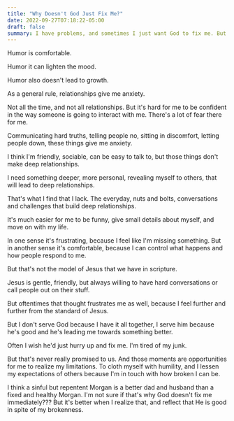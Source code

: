 ```yaml
---
title: "Why Doesn't God Just Fix Me?"
date: 2022-09-27T07:18:22-05:00
draft: false
summary: I have problems, and sometimes I just want God to fix me. But what if a broken me makes me a better person?
---
```


Humor is comfortable.

Humor it can lighten the mood.

Humor also doesn't lead to growth.

As a general rule, relationships give me anxiety.

Not all the time, and not all relationships. But it's hard for me to be confident in the way someone is going to interact with me. There's a lot of fear there for me.

Communicating hard truths, telling people no, sitting in discomfort, letting people down, these things give me anxiety.

I think I'm friendly, sociable, can be easy to talk to, but those things don't make deep relationships.

I need something deeper, more personal, revealing myself to others, that will lead to deep relationships.

That's what I find that I lack. The everyday, nuts and bolts, conversations and challenges that build deep relationships.

It's much easier for me to be funny, give small details about myself, and move on with my life.

In one sense it's frustrating, because I feel like I'm missing something. But in another sense it's comfortable, because I can control what happens and how people respond to me.

But that's not the model of Jesus that we have in scripture.

Jesus is gentle, friendly, but always willing to have hard conversations or call people out on their stuff.

But oftentimes that thought frustrates me as well, because I feel further and further from the standard of Jesus.

But I don't serve God because I have it all together, I serve him because he's good and he's leading me towards something better.

Often I wish he'd just hurry up and fix me. I'm tired of my junk.

But that's never really promised to us. And those moments are opportunities for me to realize my limitations. To cloth myself with humility, and I lessen my expectations of others because I'm in touch with how broken I can be.

I think a sinful but repentent Morgan is a better dad and husband than a fixed and healthy Morgan. I'm not sure if that's why God doesn't fix me immediately??? But it's better when I realize that, and reflect that He is good in spite of my brokenness.
